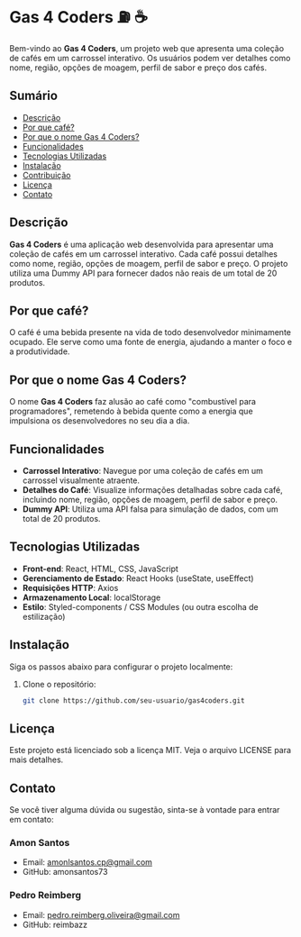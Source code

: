 # Gas 4 Coders ⛽ ☕

Bem-vindo ao **Gas 4 Coders**, um projeto web que apresenta uma coleção de cafés em um carrossel interativo. Os usuários podem ver detalhes como nome, região, opções de moagem, perfil de sabor e preço dos cafés.

## Sumário

- [Descrição](#descrição)
- [Por que café?](#por-que-café)
- [Por que o nome Gas 4 Coders?](#por-que-o-nome-gas-4-coders)
- [Funcionalidades](#funcionalidades)
- [Tecnologias Utilizadas](#tecnologias-utilizadas)
- [Instalação](#instalação)
- [Contribuição](#contribuição)
- [Licença](#licença)
- [Contato](#contato)

## Descrição

**Gas 4 Coders** é uma aplicação web desenvolvida para apresentar uma coleção de cafés em um carrossel interativo. Cada café possui detalhes como nome, região, opções de moagem, perfil de sabor e preço. O projeto utiliza uma Dummy API para fornecer dados não reais de um total de 20 produtos.

## Por que café?

O café é uma bebida presente na vida de todo desenvolvedor minimamente ocupado. Ele serve como uma fonte de energia, ajudando a manter o foco e a produtividade.

## Por que o nome Gas 4 Coders?

O nome **Gas 4 Coders** faz alusão ao café como "combustível para programadores", remetendo à bebida quente como a energia que impulsiona os desenvolvedores no seu dia a dia.

## Funcionalidades

- **Carrossel Interativo**: Navegue por uma coleção de cafés em um carrossel visualmente atraente.
- **Detalhes do Café**: Visualize informações detalhadas sobre cada café, incluindo nome, região, opções de moagem, perfil de sabor e preço.
- **Dummy API**: Utiliza uma API falsa para simulação de dados, com um total de 20 produtos.

## Tecnologias Utilizadas

- **Front-end**: React, HTML, CSS, JavaScript
- **Gerenciamento de Estado**: React Hooks (useState, useEffect)
- **Requisições HTTP**: Axios
- **Armazenamento Local**: localStorage
- **Estilo**: Styled-components / CSS Modules (ou outra escolha de estilização)

## Instalação

Siga os passos abaixo para configurar o projeto localmente:

1. Clone o repositório:
   ```bash
   git clone https://github.com/seu-usuario/gas4coders.git
## Licença
Este projeto está licenciado sob a licença MIT. Veja o arquivo LICENSE para mais detalhes.

## Contato
Se você tiver alguma dúvida ou sugestão, sinta-se à vontade para entrar em contato:

 ### Amon Santos

* Email: amonlsantos.cp@gmail.com
* GitHub: amonsantos73
### Pedro Reimberg

* Email: pedro.reimberg.oliveira@gmail.com
* GitHub: reimbazz

